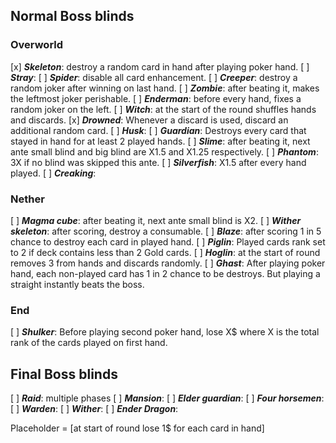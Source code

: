 ## Normal Boss blinds
### Overworld
[x] ***Skeleton***: destroy a random card in hand after playing poker hand. 
[ ] ***Stray***: 
[ ] ***Spider***: disable all card enhancement.
[ ] ***Creeper***: destroy a random joker after winning on last hand.
[ ] ***Zombie***: after beating it, makes the leftmost joker perishable.
[ ] ***Enderman***: before every hand, fixes a random joker on the left.
[ ] ***Witch***: at the start of the round shuffles hands and discards.
[x] ***Drowned***: Whenever a discard is used, discard an additional random card.
[ ] ***Husk***: 
[ ] ***Guardian***: Destroys every card that stayed in hand for at least 2 played hands.
[ ] ***Slime***: after beating it, next ante small blind and big blind are X1.5 and X1.25 respectively.
[ ] ***Phantom***: 3X if no blind was skipped this ante.
[ ] ***Silverfish***: X1.5 after every hand played.
[ ] ***Creaking***: 

### Nether
[ ] ***Magma cube***: after beating it, next ante small blind is X2.
[ ] ***Wither skeleton***: after scoring, destroy a consumable.
[ ] ***Blaze***: after scoring 1 in 5 chance to destroy each card in played hand.
[ ] ***Piglin***: Played cards rank set to 2 if deck contains less than 2 Gold cards.
[ ] ***Hoglin***: at the start of round removes 3 from hands and discards randomly.
[ ] ***Ghast***: After playing poker hand, each non-played card has 1 in 2 chance to be destroys. But playing a straight instantly beats the boss.

### End
[ ] ***Shulker***: Before playing second poker hand, lose X$ where X is the total rank of the cards played on first hand.

## Final Boss blinds
[ ] ***Raid***: multiple phases
[ ] ***Mansion***:
[ ] ***Elder guardian***: 
[ ] ***Four horsemen***: 
[ ] ***Warden***:
[ ] ***Wither***:
[ ] ***Ender Dragon***:



Placeholder = \[at start of round lose 1$ for each card in hand]